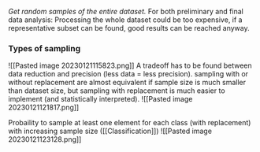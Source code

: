_Get random samples of the entire dataset._
For both preliminary and final data analysis:
Processing the whole dataset could be too expensive, if a representative subset can be found, good results can be reached anyway.

### Types of sampling
![[Pasted image 20230121115823.png]]
A tradeoff has to be found between data reduction and precision (less data = less precision).
sampling with or without replacement are almost equivalent if sample size is much smaller than dataset size, but sampling with replacement is much easier to implement (and statistically interpreted).
![[Pasted image 20230121121817.png]]

Probaility to sample at least one element for each class (with replacement) with increasing sample size ([[Classification]])
![[Pasted image 20230121123128.png]]
